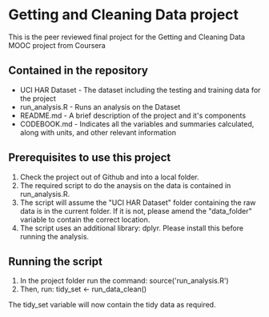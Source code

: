 # Getting and Cleaning Data project

This is the peer reviewed final project for the Getting and Cleaning Data MOOC project from Coursera

## Contained in the repository
- UCI HAR Dataset - The dataset including the testing and training data for the project
- run_analysis.R - Runs an analysis on the Dataset
- README.md - A brief description of the project and it's components
- CODEBOOK.md - Indicates all the variables and summaries calculated, along with units, and other relevant information

## Prerequisites to use this project
1. Check the project out of Github and into a local folder. 
2. The required script to do the anaysis on the data is contained in run_analysis.R. 
3. The script will assume the "UCI HAR Dataset" folder containing the raw data is in the current folder. If it is not, please amend the "data_folder" variable to contain the correct location.
4. The script uses an additional library: dplyr. Please install this before running the analysis.

## Running the script
1. In the project folder run the command: source('run_analysis.R')
2. Then, run: tidy_set <- run_data_clean()

The tidy_set variable will now contain the tidy data as required. 
